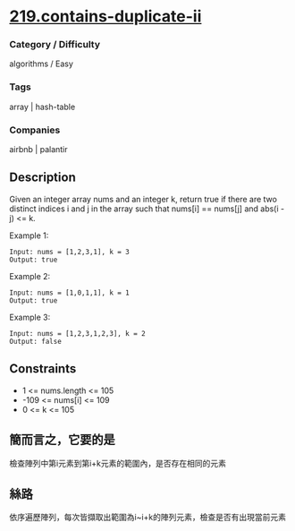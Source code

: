 # [219.contains-duplicate-ii](https://leetcode.com/problems/contains-duplicate-ii/)

### Category / Difficulty
algorithms / Easy

### Tags
array | hash-table
	 		
### Companies
airbnb | palantir

## Description

Given an integer array nums and an integer k, return true if there are two distinct indices i and j in the array such that nums[i] == nums[j] and abs(i - j) <= k.


Example 1:
```
Input: nums = [1,2,3,1], k = 3
Output: true
```

Example 2:
```
Input: nums = [1,0,1,1], k = 1
Output: true
```

Example 3:
```
Input: nums = [1,2,3,1,2,3], k = 2
Output: false
```

## Constraints
- 1 <= nums.length <= 105
- -109 <= nums[i] <= 109
- 0 <= k <= 105


## 簡而言之，它要的是
檢查陣列中第i元素到第i+k元素的範圍內，是否存在相同的元素

## 絲路
依序遍歷陣列，每次皆擷取出範圍為i~i+k的陣列元素，檢查是否有出現當前元素
